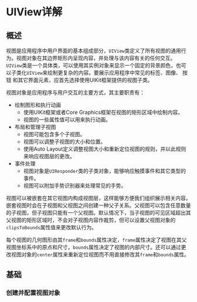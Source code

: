 # UIView详解


## 概述

视图是应用程序中用户界面的基本组成部分，`UIView`类定义了所有视图的通用行为。视图对象在其边界矩形内呈现内容，并处理与该内容有关的任何交互。`UIView`类是一个具体类，可以使用其实例对象来显示一个固定的背景颜色，也可以子类化`UIView`来绘制更复杂的内容。要展示应用程序中常见的标签、图像、 按钮 和其它界面元素，应首先选择使用UIKit框架提供的视图子类。

视图对象是应用程序与用户交互的主要方式，其主要职责有：

- 绘制图形和执行动画
    - 使用UIKit框架或者Core Graphics框架在视图的矩形区域中绘制内容。
    - 视图的一些属性值可以用来执行动画。
- 布局和管理子视图
    - 视图可能包含多个子视图。
    - 视图可以调整子视图的大小和位置。
    - 使用Auto Layout定义调整视图大小和重新定位视图的规则，并以此规则来响应视图层的更改。
- 事件处理
    - 视图对象是`UIResponder`类的子类对象，能够响应触摸事件和其它类型的事件。
    - 视图可以附加手势识别器来处理常见的手势。
    
视图可以被嵌套在其它视图内构成视图层，这样能够方便我们组织展示相关内容。嵌套视图时会在子视图和父视图之间创建一种父子关系。父视图可以包含任意数量的子视图，但子视图只能有一个父视图。默认情况下，当子视图的可见区域超出其父视图的矩形区域时，不会对子视图内容作裁剪，但可以设置父视图对象的`clipsToBounds`属性值来更改默认行为。

每个视图的几何图形由其`frame`和`bounds`属性决定，`frame`属性决定了视图在其父视图坐标系中的原点和尺寸，`bounds`属性决定了视图的内部尺寸。还可以通过更改视图对象的`center`属性来重新定位视图而不用直接修改其`frame`和`bounds`属性。

## 基础

### 创建并配置视图对象



